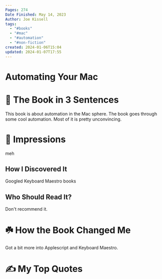 ```yaml
---
Pages: 274
Date Finished: May 14, 2023
Author: Joe Kissell
tags:
  - "#books"
  - "#mac"
  - "#automation"
  - "#non-fiction"
created: 2024-01-06T15:04
updated: 2024-01-07T17:55
---
```

# Automating Your Mac



# 🚀 The Book in 3 Sentences
This book is about automation in the Mac sphere. The book goes through some cool automation. Most of it is pretty unconvincing. 

# 🎨 Impressions
meh

## How I Discovered It
Googled Keyboard Maestro books

## Who Should Read It?
Don't recommend it. 

# ☘️ How the Book Changed Me
Got a bit more into Applescript and Keyboard Maestro.

# ✍️ My Top  Quotes

